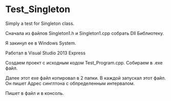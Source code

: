 # Test_Singleton

Simply a test for Singleton class.

Сначала из файлов Singleton1.h и Singleton1.cpp собрать Dll Библиотеку.

Я закинул ее в Windows System.

Работал в Visual Studio 2013 Express

Создаем проект с исходным кодом Test_Program.cpp. Собираем в .exe файл.

Далее этот exe файл копировал в 2 папки. В каждой запускал этот файл. Он пишет Адрес синглтона с обпределенным интервалом.

Пишет в файл и в консоль.
